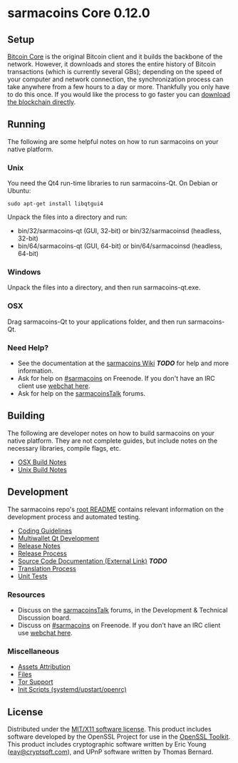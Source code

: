 sarmacoins Core 0.12.0
=====================

Setup
---------------------
[Bitcoin Core](http://bitcoin.org/en/download) is the original Bitcoin client and it builds the backbone of the network. However, it downloads and stores the entire history of Bitcoin transactions (which is currently several GBs); depending on the speed of your computer and network connection, the synchronization process can take anywhere from a few hours to a day or more. Thankfully you only have to do this once. If you would like the process to go faster you can [download the blockchain directly](bootstrap.md).

Running
---------------------
The following are some helpful notes on how to run sarmacoins on your native platform.

### Unix

You need the Qt4 run-time libraries to run sarmacoins-Qt. On Debian or Ubuntu:

	sudo apt-get install libqtgui4

Unpack the files into a directory and run:

- bin/32/sarmacoins-qt (GUI, 32-bit) or bin/32/sarmacoinsd (headless, 32-bit)
- bin/64/sarmacoins-qt (GUI, 64-bit) or bin/64/sarmacoinsd (headless, 64-bit)



### Windows

Unpack the files into a directory, and then run sarmacoins-qt.exe.

### OSX

Drag sarmacoins-Qt to your applications folder, and then run sarmacoins-Qt.

### Need Help?

* See the documentation at the [sarmacoins Wiki](https://en.bitcoin.it/wiki/Main_Page) ***TODO***
for help and more information.
* Ask for help on [#sarmacoins](http://webchat.freenode.net?channels=sarmacoins) on Freenode. If you don't have an IRC client use [webchat here](http://webchat.freenode.net?channels=sarmacoins).
* Ask for help on the [sarmacoinsTalk](https://sarmacoinstalk.org/) forums.

Building
---------------------
The following are developer notes on how to build sarmacoins on your native platform. They are not complete guides, but include notes on the necessary libraries, compile flags, etc.

- [OSX Build Notes](build-osx.md)
- [Unix Build Notes](build-unix.md)

Development
---------------------
The sarmacoins repo's [root README](https://github.com/inkvisit/sarmacoins/blob/master/README.md) contains relevant information on the development process and automated testing.

- [Coding Guidelines](coding.md)
- [Multiwallet Qt Development](multiwallet-qt.md)
- [Release Notes](release-notes.md)
- [Release Process](release-process.md)
- [Source Code Documentation (External Link)](https://dev.visucore.com/bitcoin/doxygen/) ***TODO***
- [Translation Process](translation_process.md)
- [Unit Tests](unit-tests.md)

### Resources
* Discuss on the [sarmacoinsTalk](https://sarmacoinstalk.org/) forums, in the Development & Technical Discussion board.
* Discuss on [#sarmacoins](http://webchat.freenode.net/?channels=sarmacoins) on Freenode. If you don't have an IRC client use [webchat here](http://webchat.freenode.net/?channels=sarmacoins).

### Miscellaneous
- [Assets Attribution](assets-attribution.md)
- [Files](files.md)
- [Tor Support](tor.md)
- [Init Scripts (systemd/upstart/openrc)](init.md)

License
---------------------
Distributed under the [MIT/X11 software license](http://www.opensource.org/licenses/mit-license.php).
This product includes software developed by the OpenSSL Project for use in the [OpenSSL Toolkit](https://www.openssl.org/). This product includes
cryptographic software written by Eric Young ([eay@cryptsoft.com](mailto:eay@cryptsoft.com)), and UPnP software written by Thomas Bernard.
